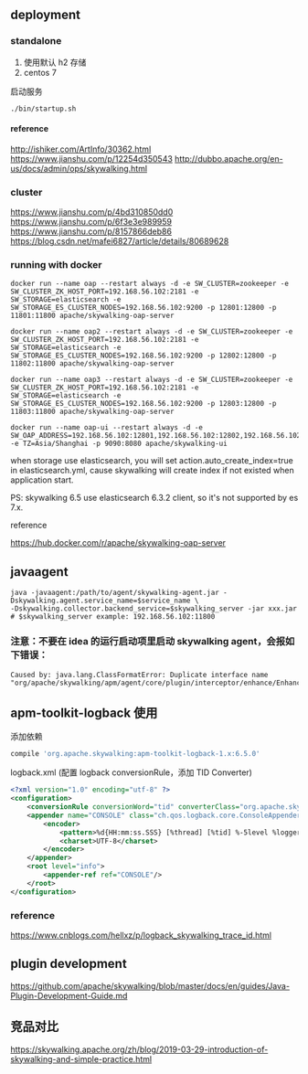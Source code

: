 
## deployment

### standalone

1. 使用默认 h2 存储
2. centos 7

启动服务

```
./bin/startup.sh
```


#### reference

http://ishiker.com/ArtInfo/30362.html
https://www.jianshu.com/p/12254d350543
http://dubbo.apache.org/en-us/docs/admin/ops/skywalking.html

### cluster

https://www.jianshu.com/p/4bd310850dd0
https://www.jianshu.com/p/6f3e3e989959
https://www.jianshu.com/p/8157866deb86
https://blog.csdn.net/mafei6827/article/details/80689628

### running with docker
```
docker run --name oap --restart always -d -e SW_CLUSTER=zookeeper -e SW_CLUSTER_ZK_HOST_PORT=192.168.56.102:2181 -e SW_STORAGE=elasticsearch -e SW_STORAGE_ES_CLUSTER_NODES=192.168.56.102:9200 -p 12801:12800 -p 11801:11800 apache/skywalking-oap-server

docker run --name oap2 --restart always -d -e SW_CLUSTER=zookeeper -e SW_CLUSTER_ZK_HOST_PORT=192.168.56.102:2181 -e SW_STORAGE=elasticsearch -e SW_STORAGE_ES_CLUSTER_NODES=192.168.56.102:9200 -p 12802:12800 -p 11802:11800 apache/skywalking-oap-server

docker run --name oap3 --restart always -d -e SW_CLUSTER=zookeeper -e SW_CLUSTER_ZK_HOST_PORT=192.168.56.102:2181 -e SW_STORAGE=elasticsearch -e SW_STORAGE_ES_CLUSTER_NODES=192.168.56.102:9200 -p 12803:12800 -p 11803:11800 apache/skywalking-oap-server

docker run --name oap-ui --restart always -d -e SW_OAP_ADDRESS=192.168.56.102:12801,192.168.56.102:12802,192.168.56.102:12803 -e TZ=Asia/Shanghai -p 9090:8080 apache/skywalking-ui
```

when storage use elasticsearch, you will set action.auto_create_index=true in elasticsearch.yml, cause skywalking will create index if not existed when application start.

PS: skywalking 6.5 use elasticsearch 6.3.2 client, so it's not supported by es 7.x.

reference

https://hub.docker.com/r/apache/skywalking-oap-server

## javaagent

```
java -javaagent:/path/to/agent/skywalking-agent.jar -Dskywalking.agent.service_name=$service_name \
-Dskywalking.collector.backend_service=$skywalking_server -jar xxx.jar
# $skywalking_server example: 192.168.56.102:11800
```

### 注意：不要在 idea 的运行启动项里启动 skywalking agent，会报如下错误：

```
Caused by: java.lang.ClassFormatError: Duplicate interface name "org/apache/skywalking/apm/agent/core/plugin/interceptor/enhance/EnhancedInstance" 
```

## apm-toolkit-logback 使用

添加依赖

```groovy
compile 'org.apache.skywalking:apm-toolkit-logback-1.x:6.5.0'
```

logback.xml (配置 logback conversionRule，添加 TID Converter)

```xml
<?xml version="1.0" encoding="utf-8" ?>
<configuration>
    <conversionRule conversionWord="tid" converterClass="org.apache.skywalking.apm.toolkit.log.logback.v1.x.LogbackPatternConverter" />
    <appender name="CONSOLE" class="ch.qos.logback.core.ConsoleAppender">
        <encoder>
            <pattern>%d{HH:mm:ss.SSS} [%thread] [%tid] %-5level %logger{36} - %msg%n</pattern>
            <charset>UTF-8</charset>
        </encoder>
    </appender>
    <root level="info">
        <appender-ref ref="CONSOLE"/>
    </root>
</configuration>
```

### reference

https://www.cnblogs.com/hellxz/p/logback_skywalking_trace_id.html


## plugin development

https://github.com/apache/skywalking/blob/master/docs/en/guides/Java-Plugin-Development-Guide.md

## 竞品对比

https://skywalking.apache.org/zh/blog/2019-03-29-introduction-of-skywalking-and-simple-practice.html
